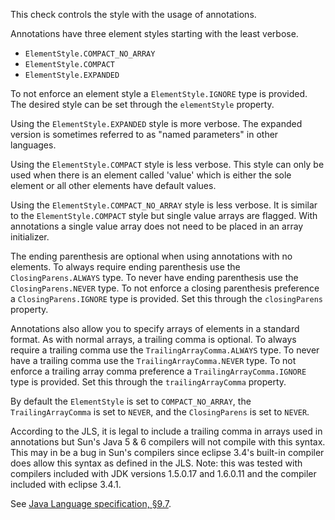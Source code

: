 This check controls the style with the usage of annotations.

Annotations have three element styles starting with the least verbose.

* `ElementStyle.COMPACT_NO_ARRAY`
* `ElementStyle.COMPACT`
* `ElementStyle.EXPANDED`

To not enforce an element style a `ElementStyle.IGNORE` type is provided.
The desired style can be set through the `elementStyle` property.

Using the `ElementStyle.EXPANDED` style is more verbose.
The expanded version is sometimes referred to as "named parameters" in other languages.

Using the `ElementStyle.COMPACT` style is less verbose.
This style can only be used when there is an element called 'value' which is either
the sole element or all other elements have default values.

Using the `ElementStyle.COMPACT_NO_ARRAY` style is less verbose.
It is similar to the `ElementStyle.COMPACT` style but single value arrays
are flagged.
With annotations a single value array does not need to be placed in an array initializer.

The ending parenthesis are optional when using annotations with no elements.
To always require ending parenthesis use the `ClosingParens.ALWAYS` type.
To never have ending parenthesis use the `ClosingParens.NEVER` type.
To not enforce a closing parenthesis preference a `ClosingParens.IGNORE`
type is provided. Set this through the `closingParens` property.

Annotations also allow you to specify arrays of elements in a standard format.
As with normal arrays, a trailing comma is optional.
To always require a trailing comma use the `TrailingArrayComma.ALWAYS` type.
To never have a trailing comma use the `TrailingArrayComma.NEVER` type.
To not enforce a trailing array comma preference a `TrailingArrayComma.IGNORE`
type is provided.
Set this through the `trailingArrayComma` property.

By default the `ElementStyle` is set to `COMPACT_NO_ARRAY`,
the `TrailingArrayComma` is set to `NEVER`,
and the `ClosingParens` is set to `NEVER`.

According to the JLS, it is legal to include a trailing comma
in arrays used in annotations but Sun's Java 5 \& 6 compilers will not
compile with this syntax. This may in be a bug in Sun's compilers
since eclipse 3.4's built-in compiler does allow this syntax as
defined in the JLS. Note: this was tested with compilers included with
JDK versions 1.5.0.17 and 1.6.0.11 and the compiler included with eclipse 3.4.1.

See [Java Language specification, §9.7](https://docs.oracle.com/javase/specs/jls/se11/html/jls-9.html#jls-9.7).
